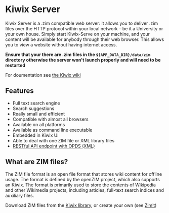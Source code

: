 # Kiwix Server

Kiwix Server is a .zim compatible web server: it allows you to deliver .zim files over the HTTP protocol within your local network – be it a University or your own house. Simply start Kiwix-Serve on your machine, and your content will be available for anybody through their web browser. This allows you to view a website without having internet access.


**Ensure that your there are .zim files in the `${APP_DATA_DIR}/data/zim` directory otherwise the server won't launch properly and will need to be restarted**

For doumentation see [the Kiwix wiki](https://wiki.kiwix.org/wiki/Kiwix-serve)

## Features

* Full text search engine
* Search suggestions
* Really small and efficient
* Compatible with almost all browsers
* Available on all platforms
* Available as command line executable
* Embedded in Kiwix UI
* Able to deal with one ZIM file or XML library files
* [RESTful API endpoint with OPDS (XML)](https://wiki.kiwix.org/wiki/OPDS)

## What are ZIM files?

The ZIM file format is an open file format that stores wiki content for offline usage. The format is defined by the openZIM project, which also supports an Kiwix. The format is primarily used to store the contents of Wikipedia and other Wikimedia projects, including articles, full-text search indices and auxiliary files.

Download ZIM files from the [Kiwix library](https://library.kiwix.org/#lang=eng), or create your own (see [Zimit](https://www.youzim.it/))